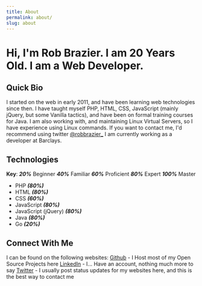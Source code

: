```yaml
---
title: About
permalink: about/
slug: about
---
```

# Hi, I'm Rob Brazier. I am 20 Years Old. I am a Web Developer.

Quick Bio
---------
I started on the web in early 2011, and have been learning web technologies since then.
I have taught myself PHP, HTML, CSS, JavaScript (mainly jQuery, but some Vanilla tactics), and have been on formal training courses for Java.
I am also working with, and maintaining Linux Virtual Servers, so I have experience using Linux commands.
If you want to contact me, I'd recommend using twitter [@robbrazier_](https://twitter.com/robbrazier_)
I am currently working as a developer at Barclays.

Technologies
------------
**Key**: ***20%*** Beginner ***40%*** Familiar ***60%*** Proficient ***80%*** Expert ***100%*** Master
- PHP ***(80%)***
- HTML ***(80%)***
- CSS ***(60%)***
- JavaScript ***(80%)***
- JavaScript (jQuery) ***(80%)***
- Java ***(80%)***
- Go ***(20%)***

Connect With Me
---------------
I can be found on the following websites:
[Github](https://github.com/RobBrazier) - I Host most of my Open Source Projects here
[LinkedIn](https://uk.linkedin.com/in/robbrazier1) - I... Have an account, nothing much more to say
[Twitter](https://twitter.com/robbrazier_) - I usually post status updates for my websites here, and this is the best way to contact me